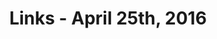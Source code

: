 ---
title: Links - April 25th, 2016
layout: links
category: links
articles:
  - title: "The Average 29 Year Old"
    author: Derek Thompson
    source: The Atlantic
    note: 'In this short and data-centric piece, Thompson makes the argument that since most mainstream media is based in large cities, "...well-educated journalists in these dense cities wind up with a skewed impression of the world" and they feed us their biases. "An irony of digital media is that the Internet distributes journalism, but it concentrates journalists."'
    url: "http://www.theatlantic.com/business/archive/2016/04/the-average-29-year-old/479139/"
  - title: "Bots won't replace apps. Better apps will replace apps."
    author: Dan Grover
    url: http://dangrover.com/blog/2016/04/20/bots-wont-replace-apps.html
    note: 'Everyone talks about "bots", but "bots" are not new. Grover makes a great analogy between early iOS skeumorphism and the metaphors of "conversational UI" that have leaked into these new user experiences. He goes on to argue that the notification systems in modern operating systems are broken, which I fully agree with, and suggests the rise of meta-platforms like WeChat and Facebook Messenger as the path forward.'
  - title: "Why Write in English?"
    author: Tim Parks
    source: The New York Review of Books
    url: http://www.nybooks.com/daily/2016/04/18/why-not-write-in-foreign-language/
    note: "A few months ago, an article titled <a href=\"http://www.newyorker.com/magazine/2015/12/07/teach-yourself-italian\">Teach Yourself Italian</a> was published in the New Yorker. In it, the author (Jhumpa Lahiri) discusses her journey from the United States to Italy, and her discovery of how language affected her identity as she wrote a book in a language that wasn't her own. Parks discusses Lahiri's work, compares her to other authors that went through similar transitions, and ultimately explains why he still writes in his mother tongue, even after years of living abroad."
  - title: Minimum Viable Superorganism
    author: Kevin Simler
    source: Ribbon Farm
    url: http://www.ribbonfarm.com/2016/02/11/minimum-viable-superorganism/
    note: Perhaps a bit too paranoid, discussing conspiracy theories more than it should, but interesting nonetheless. Simler explains the economics behind the social structures that align our incentives to work together toward common goals.
  - title: Machine Learning Meets Economics, Part 2
    author: Nicolas Kruchten
    source: Datacratic MLDB
    url: http://blog.mldb.ai/blog/posts/2016/04/ml-meets-economics2/
    note: "If you haven't yet, go read <a href='http://blog.mldb.ai/blog/posts/2016/01/ml-meets-economics/'>Part 1</a>."
  - title: Making 1 million requests with python-aiohttp
    author: Paweł Miech
    url: http://pawelmhm.github.io/asyncio/python/aiohttp/2016/04/22/asyncio-aiohttp.html
  - title: "The Rich Don't Work Anymore—Working Is for Poor People"
    author: Robert Reich
    source: Alternet
    url: http://www.alternet.org/economy/robert-reich-rich-dont-work-anymore-working-poor-people
---